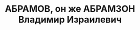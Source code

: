 ---
title: АБРАМОВ, он же АБРАМЗОН Владимир Израилевич
description: 'Род. в 1898, еврей.

  Звание: 19.05.1936 - мл. лейтенант ГБ (Красноярский край).

  пом. опер. 1 отд-я УНКВД Красноярского края, уволен 10.09.1937.

  Арестован 10.06.1937. Осужден 19.07.1938 ВК ВС СССР, ВМН. Расстрелян 19.07.1938,
  Красноярск.

  Реабилитирован 28.11.1959.'
---